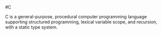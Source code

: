 #C

C is a general-purpose, procedural computer programming language supporting structured programming, lexical variable scope, and recursion, with a static type system. 